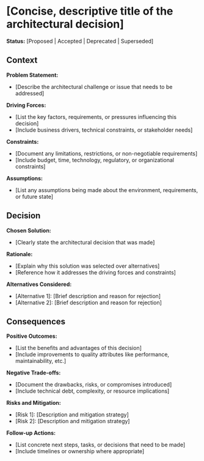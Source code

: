 # [Concise, descriptive title of the architectural decision]

**Status:** [Proposed | Accepted | Deprecated | Superseded]

## Context

**Problem Statement:**
- [Describe the architectural challenge or issue that needs to be addressed]

**Driving Forces:**
- [List the key factors, requirements, or pressures influencing this decision]
- [Include business drivers, technical constraints, or stakeholder needs]

**Constraints:**
- [Document any limitations, restrictions, or non-negotiable requirements]
- [Include budget, time, technology, regulatory, or organizational constraints]

**Assumptions:**
- [List any assumptions being made about the environment, requirements, or future state]

## Decision

**Chosen Solution:**
- [Clearly state the architectural decision that was made]

**Rationale:**
- [Explain why this solution was selected over alternatives]
- [Reference how it addresses the driving forces and constraints]

**Alternatives Considered:**
- [Alternative 1]: [Brief description and reason for rejection]
- [Alternative 2]: [Brief description and reason for rejection]

## Consequences

**Positive Outcomes:**
- [List the benefits and advantages of this decision]
- [Include improvements to quality attributes like performance, maintainability, etc.]

**Negative Trade-offs:**
- [Document the drawbacks, risks, or compromises introduced]
- [Include technical debt, complexity, or resource implications]

**Risks and Mitigation:**
- [Risk 1]: [Description and mitigation strategy]
- [Risk 2]: [Description and mitigation strategy]

**Follow-up Actions:**
- [List concrete next steps, tasks, or decisions that need to be made]
- [Include timelines or ownership where appropriate]